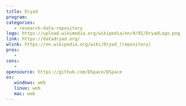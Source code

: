 ```yaml
---
title: Dryad
program:
categories:
   - research-data-repository
logo: https://upload.wikimedia.org/wikipedia/en/9/91/DryadLogo.png
link: https://datadryad.org/
wlink: https://en.wikipedia.org/wiki/Dryad_(repository)
pros:
   - 
cons:
   - 
opensource: https://github.com/DSpace/DSpace
os:
   windows: web
   linux: web
   mac: web
---
```


